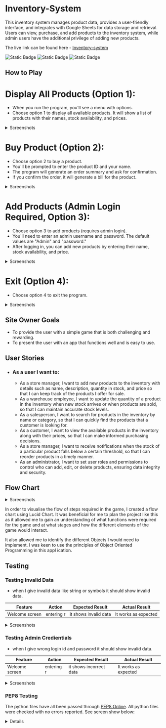 # Inventory-System
This inventory system manages product data, provides a user-friendly interface, and integrates with Google Sheets for data storage and retrieval. Users can view, purchase, and add products to the inventory system, while admin users have the additional privilege of adding new products.

The live link can be found here - [Inventory-system](https://inventory-system1-f97d13a346ff.herokuapp.com/)

![Static Badge](https://img.shields.io/badge/Last_Commit-September-red)
![Static Badge](https://img.shields.io/badge/Contributors-1-blue)
![Static Badge](https://img.shields.io/badge/Languages-1-greens)

## How to Play
 # Display All Products (Option 1):
  - When you run the program, you'll see a menu with options.
  - Choose option 1 to display all available products. It will show a list of products with their names, stock availability, and prices.

<details><summary>Screenshots</summary>
<img src="images/showallproducts.png">
</details>

 # Buy Product (Option 2): 
  - Choose option 2 to buy a product.
  - You'll be prompted to enter the product ID and your name.
  - The program will generate an order summary and ask for confirmation.
  - If you confirm the order, it will generate a bill for the product.

<details><summary>Screenshots</summary>
<img src="images/buyproducts.png">
</details>

 # Add Products (Admin Login Required, Option 3):
  - Choose option 3 to add products (requires admin login).
  - You'll need to enter an admin username and password. The default values are "Admin" and "password."
  - After logging in, you can add new products by entering their name, stock availability, and price.

  <details><summary>Screenshots</summary>
<img src="images/addingproducts.png">
</details>

 # Exit (Option 4):
  - Choose option 4 to exit the program.

<details><summary>Screenshots</summary>
<img src="images/goodbye.png">
</details>



## Site Owner Goals
- To provide the user with a simple game that is both challenging and rewarding.
- To present the user with an app that functions well and is easy to use. 


## User Stories

- ### As a user I want to:
  - As a store manager, I want to add new products to the inventory with details such as name, description, quantity in stock, and price so that I can keep track of the products I offer for sale.
  - As a warehouse employee, I want to update the quantity of a product in the inventory when new stock arrives or when products are sold, so that I can maintain accurate stock levels.
  - As a salesperson, I want to search for products in the inventory by name or category, so that I can quickly find the products that a customer is looking for.
  - As a customer, I want to view the available products in the inventory along with their prices, so that I can make informed purchasing decisions.
  - As a store manager, I want to receive notifications when the stock of a particular product falls below a certain threshold, so that I can reorder products in a timely manner.
  - As an administrator, I want to set user roles and permissions to control who can add, edit, or delete products, ensuring data integrity and security.


## Flow Chart

<details><summary>Screenshots</summary>
<img src="images/flowchart.png">
</details>

In order to visualise the flow of steps required in the game, I created a flow chart using Lucid Chart. It was beneficial for me to plan the project like this as it allowed me to gain an understanding of what functions were required for the game and at what stages and how the different elements of the game would interact.

It also allowed me to identify the different Objects I would need to implement. I was keen to use the principles of Object Oriented Programming in this appl
ication.


## Testing
### Testing Invalid Data

 - when I give invalid data like string or symbols it should show invalid data.

| **Feature**  | **Action**                  | **Expected Result**                                          | **Actual Result** |
| ------------ | --------------------------- | ------------------------------------------------------------ | ----------------- |
| Welcome screen | entering r | it shows invalid data | It works as expected |

<details><summary>Screenshots</summary>
<img src="images/invalid-input.png">
</details>

### Testing Admin Credientials

 - when I give wrong login id and password it should show invalid data.

| **Feature**  | **Action**                  | **Expected Result**                                          | **Actual Result** |
| ------------ | --------------------------- | ------------------------------------------------------------ | ----------------- |
| Welcome screen | entering r | it shows incorrect  data | It works as expected |

<details><summary>Screenshots</summary>
<img src="images/invalid-admin-credientials.png">
</details>

### PEP8 Testing
The python files have all been passed through [PEP8 Online](http://pep8online.com/). All python files were checked with no errors reported. See screen show below:

<details>
<details><summary>Screenshots run.py</summary>
<img src="images/pep8checker.png">
</details>




## Libraries and Technologies Used

### Python Libraries:

- [random](https://docs.python.org/3/library/random.html?highlight=random#module-random) - `random.choice` is used to select a random word for the game from a text file.
- [datetime](https://pypi.org/project/DateTime/): used to get today's date for the leaderboard entry.
- [gspread](https://pypi.org/project/gspread/): to allow communication with Google Sheets. 
- [requests](https://pypi.org/project/requests): enables data retrieval from APIs.
- [google.oauth2.service_account](https://google-auth.readthedocs.io/en/stable/index.html):  used to validate credentials and grant access to google service accounts.  
- [pyfiglet](https://pypi.org/project/pyfiglet/0.7/) - for taking ASCII text and rendering it into ASCII art fonts.
- [colorama](https://pypi.org/project/colorama/) - for adding colour to terminal text.

### Programs Used

- [GitHub](https://github.com/) - used for version control.
- [Heroku](https://dashboard.heroku.com/apps) -  used to deploy the live project.
- [Lucidchart](https://lucid.app/documents#/dashboard) -  used to create the game flowchart
- [PEP8 Online](http://pep8online.com/) - used to validate all the Python code
- [Grammerly](https://app.grammarly.com/) - used to proof read the README.md


### Colour Coding Letters in User Guess
Colorama is used to add the colour coding to each of the letters in the user guess. Each time a user makes a guess, that colour coded guess is added to the `guesses_list` so that all their guesses can be printed back to them after each turn. When I initially wrote the code to print out the user `guesses_list`, the colours were not printing out and the Colorama encoding was being printed out alongside the user guess, making it impossible to read.

After some research, I realised that the colours would only print out as a string (not a list). In order to overcome this problem, I used a `for` loop to print out each string in the `guesses_list` separately. 

## Deployment

The site was deployed via [Heroku](https://dashboard.heroku.com/apps), and the live link can be found here: [Inventory-system](https://inventory-system1-f97d13a346ff.herokuapp.com/)

Before deploying to Heroku pip3 freeze > requirements.txt was used to add all the dependencies required to the requirements.txt file. This is required for the game to run on Heroku.

The following steps were then taken:
1. Log in to [Heroku](https://dashboard.heroku.com/apps) or create an account.
2. On the main page click the button labelled New in the top right corner and from the drop-down menu select "Create New App".
3. Enter a unique and meaningful app name.
4. Next select your region.
5. Click on the Create App button.
6. Click on the Settings Tab and scroll down to Config Vars.
7. Click Reveal Config Vars and enter port into the Key box and 8000 into the Value box and click the Add button.
8. Input CREDS and the content of your Google Sheet API creds file as another config var and click add.
9. In the next Key box enter OXFORD_API_APP_ID and add your unique ID to the value box. 
10. In the next Key box enter OXFORD_API_APP_KEY and add your unique key to the value box. 
11. Next, scroll down to the Buildpack section click Add Buildpack select Python and click Save Changes
12. Repeat step 11 to add node.js. Note: The Buildpacks must be in the correct order. If not click and drag them to move into the correct order.
13. Scroll to the top of the page and choose the Deploy tab.
14. Select Github as the deployment method.
15. Confirm you want to connect to GitHub.
16. Search for the repository name and click the connect button.
17. Scroll to the bottom of the deploy page and either click Enable Automatic Deploys for automatic deploys or Deploy Branch to deploy manually. Manually deployed branches will need re-deploying each time the repo is updated.
18. Click View to view the deployed site.

The site is now live and operational.

## Credits 
### Resources Used
- [W3Schools](https://www.w3schools.com/)  
- [Stack Overflow](https://stackoverflow.com/)
- [How to set up environment variables in GitPod](https://code-institute-room.slack.com/archives/CP07TN38Q/p1576743956008500) - This post from anna_ci in the Code Institute slack channel was very informative and enabled me to set up my environment variables correctly for my API key. 
- [How to get current date and time in Python](https://www.programiz.com/python-programming/datetime/current-datetime) - I used this article to learn about the strftime() 
- I followed the steps in the Code Institute Python walkthrough project - Love Sandwiches when setting up my Google Sheets API.
- Shields.io badges were created for readme.md file using the markup code from:
<https://shields.io/badges>


## Acknowledgments

I'd like to acknowledge the following people for helping me build this website.

- For my mentor, AntonioRodriquez for guiding me and helping me to improve elements of the site to make it more user friendly.
- For my tutor, Ed who helped me in the GitHub issue.
- For my Facilitator, Marko Tot who guided me with all the presentations that helped me to finish this project.
